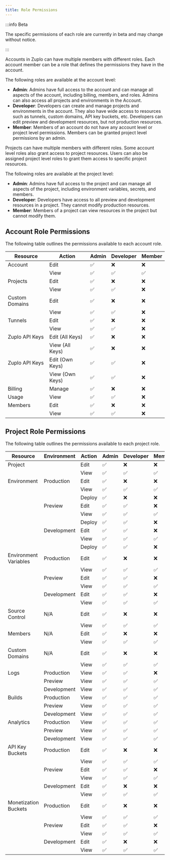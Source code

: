 ```yaml
---
title: Role Permissions
---
```


<EnterpriseFeature name="Role Based Access Control" />

:::info Beta

The specific permissions of each role are currently in beta and may change
without notice.

:::

Accounts in Zuplo can have multiple members with different roles. Each account
member can be a role that defines the permissions they have in the account.

The following roles are available at the account level:

- **Admin**: Admins have full access to the account and can manage all aspects
  of the account, including billing, members, and roles. Admins can also access
  all projects and environments in the Account.
- **Developer**: Developers can create and manage projects and environments in
  the account. They also have wide access to resources such as tunnels, custom
  domains, API key buckets, etc. Developers can edit preview and development
  resources, but not production resources.
- **Member**: Members of an account do not have any account level or project
  level permissions. Members can be granted project level permissions by an
  admin.

Projects can have multiple members with different roles. Some account level
roles also grant access to project resources. Users can also be assigned project
level roles to grant them access to specific project resources.

The following roles are available at the project level:

- **Admin**: Admins have full access to the project and can manage all aspects
  of the project, including environment variables, secrets, and members.
- **Developer**: Developers have access to all preview and development resources
  in a project. They cannot modify production resources.
- **Member**: Members of a project can view resources in the project but cannot
  modify them.

## Account Role Permissions

The following table outlines the permissions available to each account role.

| Resource       | Action          | Admin | Developer | Member |
| -------------- | --------------- | ----- | --------- | ------ |
| Account        | Edit            | ✅    | ❌        | ❌     |
|                | View            | ✅    | ✅        | ✅     |
| Projects       | Edit            | ✅    | ❌        | ❌     |
|                | View            | ✅    | ✅        | ❌     |
| Custom Domains | Edit            | ✅    | ❌        | ❌     |
|                | View            | ✅    | ✅        | ❌     |
| Tunnels        | Edit            | ✅    | ❌        | ❌     |
|                | View            | ✅    | ✅        | ❌     |
| Zuplo API Keys | Edit (All Keys) | ✅    | ❌        | ❌     |
|                | View (All Keys) | ✅    | ❌        | ❌     |
| Zuplo API Keys | Edit (Own Keys) | ✅    | ✅        | ❌     |
|                | View (Own Keys) | ✅    | ✅        | ❌     |
| Billing        | Manage          | ✅    | ❌        | ❌     |
| Usage          | View            | ✅    | ✅        | ❌     |
| Members        | Edit            | ✅    | ❌        | ❌     |
|                | View            | ✅    | ✅        | ❌     |

## Project Role Permissions

The following table outlines the permissions available to each project role.

| Resource              | Environment | Action | Admin | Developer | Member |
| --------------------- | ----------- | ------ | ----- | --------- | ------ |
| Project               |             | Edit   | ✅    | ❌        | ❌     |
|                       |             | View   | ✅    | ✅        | ✅     |
| Environment           | Production  | Edit   | ✅    | ❌        | ❌     |
|                       |             | View   | ✅    | ✅        | ✅     |
|                       |             | Deploy | ✅    | ❌        | ❌     |
|                       | Preview     | Edit   | ✅    | ✅        | ❌     |
|                       |             | View   | ✅    | ✅        | ✅     |
|                       |             | Deploy | ✅    | ✅        | ❌     |
|                       | Development | Edit   | ✅    | ✅        | ❌     |
|                       |             | View   | ✅    | ✅        | ✅     |
|                       |             | Deploy | ✅    | ✅        | ❌     |
| Environment Variables | Production  | Edit   | ✅    | ❌        | ❌     |
|                       |             | View   | ✅    | ✅        | ✅     |
|                       | Preview     | Edit   | ✅    | ✅        | ❌     |
|                       |             | View   | ✅    | ✅        | ✅     |
|                       | Development | Edit   | ✅    | ✅        | ❌     |
|                       |             | View   | ✅    | ✅        | ✅     |
| Source Control        | N/A         | Edit   | ✅    | ❌        | ❌     |
|                       |             | View   | ✅    | ✅        | ✅     |
| Members               | N/A         | Edit   | ✅    | ❌        | ❌     |
|                       |             | View   | ✅    | ✅        | ✅     |
| Custom Domains        | N/A         | Edit   | ✅    | ❌        | ❌     |
|                       |             | View   | ✅    | ✅        | ✅     |
| Logs                  | Production  | View   | ✅    | ✅        | ❌     |
|                       | Preview     | View   | ✅    | ✅        | ✅     |
|                       | Development | View   | ✅    | ✅        | ✅     |
| Builds                | Production  | View   | ✅    | ✅        | ✅     |
|                       | Preview     | View   | ✅    | ✅        | ✅     |
|                       | Development | View   | ✅    | ✅        | ✅     |
| Analytics             | Production  | View   | ✅    | ✅        | ✅     |
|                       | Preview     | View   | ✅    | ✅        | ✅     |
|                       | Development | View   | ✅    | ✅        | ✅     |
| API Key Buckets       | Production  | Edit   | ✅    | ❌        | ❌     |
|                       |             | View   | ✅    | ✅        | ✅     |
|                       | Preview     | Edit   | ✅    | ✅        | ❌     |
|                       |             | View   | ✅    | ✅        | ✅     |
|                       | Development | Edit   | ✅    | ❌        | ❌     |
|                       |             | View   | ✅    | ✅       | ✅     |
| Monetization Buckets  | Production  | Edit   | ✅    | ❌        | ❌     |
|                       |             | View   | ✅    | ✅        | ✅     |
|                       | Preview     | Edit   | ✅    | ✅        | ❌     |
|                       |             | View   | ✅    | ✅        | ✅     |
|                       | Development | Edit   | ✅    | ❌        | ❌     |
|                       |             | View   | ✅    | ✅        | ✅     |
